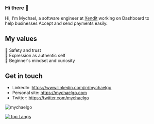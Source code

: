 ### Hi there 👋

Hi, I'm Mychael, a software engineer at [Xendit](https://xendit.co) working on Dashboard to help businesses Accept and send payments easily.

## My values
💖 Safety and trust<br>
🌟 Expression as authentic self<br>
🍏 Beginner's mindset and curiosity<br>


## Get in touch
- LinkedIn: https://www.linkedin.com/in/mychaelgo
- Personal site: https://mychaelgo.com
- Twitter: https://twitter.com/mychaelgo

<img src="https://github-readme-stats.vercel.app/api?username=mychaelgo&show_icons=true" alt="mychaelgo" />

[![Top Langs](https://github-readme-stats.vercel.app/api/top-langs/?username=anuraghazra&layout=compact)](https://github.com/anuraghazra/github-readme-stats)
